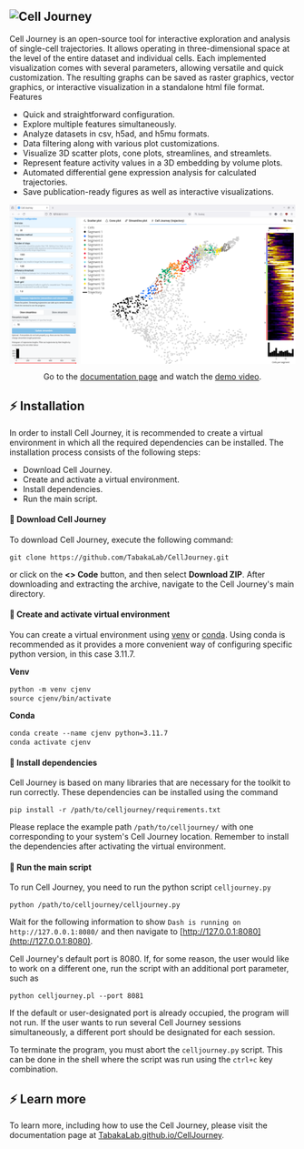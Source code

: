 ## Cell Journey <img src="https://raw.githubusercontent.com/TabakaLab/CellJourney/refs/heads/main/assets/favicon.ico" align="left"> 

Cell Journey is an open-source tool for interactive exploration and analysis of single-cell trajectories. It allows operating in three-dimensional space at the level of the entire dataset and individual cells. Each implemented visualization comes with several parameters, allowing versatile and quick customization. The resulting graphs can be saved as raster graphics, vector graphics, or interactive visualization in a standalone html file format.
Features

 - Quick and straightforward configuration.
 - Explore multiple features simultaneously.
 - Analyze datasets in csv, h5ad, and h5mu formats.
 - Data filtering along with various plot customizations.
 - Visualize 3D scatter plots, cone plots, streamlines, and streamlets.
 - Represent feature activity values in a 3D embedding by volume plots.
 - Automated differential gene expression analysis for calculated trajectories.
 - Save publication-ready figures as well as interactive visualizations.

<p align="center"><img src="https://raw.githubusercontent.com/TabakaLab/CellJourney/refs/heads/main/assets/demo.png" width="900px" align="center"></p>
<p align="center">Go to the <a href="https://tabakalab.github.io/CellJourney">documentation page</a> and watch the <a href="https://tabakalab.github.io/CellJourney/assets/demo2.webm">demo video</a>.</p>

## ⚡ Installation

In order to install Cell Journey, it is recommended to create a virtual environment in which all the required dependencies can be installed. The installation process consists of the following steps:

 - Download Cell Journey.
 - Create and activate a virtual environment.
 - Install dependencies.
 - Run the main script.

#### 🔅 Download Cell Journey
To download Cell Journey, execute the following command:
```
git clone https://github.com/TabakaLab/CellJourney.git
```
or click on the **<> Code** button, and then select **Download ZIP**. After downloading and extracting the archive, navigate to the Cell Journey's main directory.

#### 🔅 Create and activate virtual environment
You can create a virtual environment using [venv](https://docs.python.org/3/library/venv.html) or [conda](https://conda.io/projects/conda/en/latest/user-guide/tasks/manage-environments.html). Using conda is recommended as it provides a more convenient way of configuring specific python version, in this case 3.11.7.

**Venv**
```
python -m venv cjenv
source cjenv/bin/activate
```
**Conda**
```
conda create --name cjenv python=3.11.7
conda activate cjenv
```

#### 🔅 Install dependencies
Cell Journey is based on many libraries that are necessary for the toolkit to run correctly. These dependencies can be installed using the command
```
pip install -r /path/to/celljourney/requirements.txt
```
Please replace the example path `/path/to/celljourney/` with one corresponding to your system's Cell Journey location. Remember to install the dependencies after activating the virtual environment.

#### 🔅 Run the main script
To run Cell Journey, you need to run the python script `celljourney.py`
```
python /path/to/celljourney/celljourney.py
```
Wait for the following information to show `Dash is running on http://127.0.0.1:8080/` and then navigate to [http://127.0.0.1:8080](http://127.0.0.1:8080).

Cell Journey's default port is 8080. If, for some reason, the user would like to work on a different one, run the script with an additional port parameter, such as
```
python celljourney.pl --port 8081
```
If the default or user-designated port is already occupied, the program will not run. If the user wants to run several Cell Journey sessions simultaneously, a different port should be designated for each session.

To terminate the program, you must abort the `celljourney.py` script. This can be done in the shell where the script was run using the `ctrl+c` key combination.

## ⚡ Learn more

To learn more, including how to use the Cell Journey, please visit the documentation page at [TabakaLab.github.io/CellJourney](https://TabakaLab.github.io/CellJourney).

